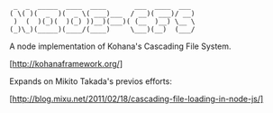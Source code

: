 	 _  _  _____  ____  ____       ___  ____  ___ 
	( \( )(  _  )(  _ \( ___)___  / __)( ___)/ __)
	 )  (  )(_)(  )(_) ))__)(___)( (__  )__) \__ \
	(_)\_)(_____)(____/(____)     \___)(__)  (___/

	
A node implementation of Kohana's Cascading File System.

[http://kohanaframework.org/]


Expands on Mikito Takada's previos efforts:

[http://blog.mixu.net/2011/02/18/cascading-file-loading-in-node-js/]